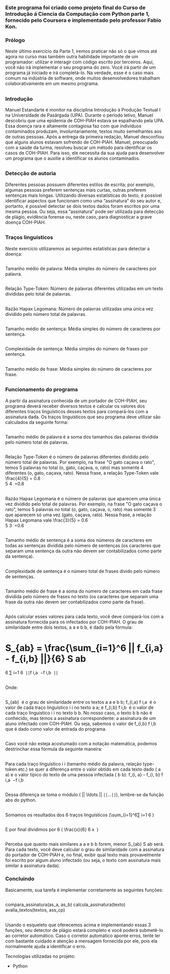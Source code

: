 <h3> Este programa foi criado como projeto final do Curso de Introdução á Ciencia da Computação com Python parte 1, fornecido pelo Coursera e implementado pelo professor Fabio Kon. </h3>

<h3>Prólogo</h3>
Neste último exercício da Parte 1, iremos praticar não só o que vimos até agora no curso mas também outra habilidade importante de um programador: utilizar e interagir com código escrito por terceiros. Aqui, você não irá implementar o seu programa do zero. Você irá partir de um programa já iniciado e irá completá-lo. Na verdade, esse é o caso mais comum na indústria de software, onde muitos desenvolvedores trabalham colaborativamente em um mesmo programa.

##
<h3>Introdução</h3> 
Manuel Estandarte é monitor na disciplina Introdução à Produção Textual I na Universidade de Pasárgada (UPA). Durante o período letivo, Manuel descobriu que uma epidemia de COH-PIAH estava se espalhando pela UPA. Essa doença rara e altamente contagiosa faz com que indivíduos contaminados produzam, involuntariamente, textos muito semelhantes aos de outras pessoas. Após a entrega da primeira redação, Manuel desconfiou que alguns alunos estavam sofrendo de COH-PIAH. Manuel, preocupado com a saúde da turma, resolveu buscar um método para identificar os casos de COH-PIAH. Para isso, ele necessita da sua ajuda para desenvolver um programa que o auxilie a identificar os alunos contaminados.

##
<h3>Detecção de autoria</h3>
Diferentes pessoas possuem diferentes estilos de escrita; por exemplo, algumas pessoas preferem sentenças mais curtas, outras preferem sentenças mais longas. Utilizando diversas estatísticas do texto, é possível identificar aspectos que funcionam como uma “assinatura” do seu autor e, portanto, é possível detectar se dois textos dados foram escritos por uma mesma pessoa. Ou seja, essa “assinatura” pode ser utilizada para detecção de plágio, evidência forense ou, neste caso, para diagnosticar a grave doença COH-PIAH.

##
<h3>Traços linguísticos</h3>
Neste exercício utilizaremos as seguintes estatísticas para detectar a doença:

##
Tamanho médio de palavra: Média simples do número de caracteres por palavra.

##
Relação Type-Token: Número de palavras diferentes utilizadas em um texto divididas pelo total de palavras.

##
Razão Hapax Legomana: Número de palavras utilizadas uma única vez dividido pelo número total de palavras.

##
Tamanho médio de sentença: Média simples do número de caracteres por sentença.

##
Complexidade de sentença: Média simples do número de frases por sentença.

##
Tamanho médio de frase: Média simples do número de caracteres por frase.

##
<h3>Funcionamento do programa</h3>
A partir da assinatura conhecida de um portador de COH-PIAH, seu programa deverá receber diversos textos e calcular os valores dos diferentes traços linguísticos desses textos para compará-los com a assinatura dada. Os traços linguísticos que seu programa deve utilizar são calculados da seguinte forma:

##
Tamanho médio de palavra é a soma dos tamanhos das palavras dividida pelo número total de palavras.

##
Relação Type-Token é o número de palavras diferentes dividido pelo número total de palavras. Por exemplo, na frase "O gato caçava o rato", temos 5 palavras no total (o, gato, caçava, o, rato) mas somente 4 diferentes (o, gato, caçava, rato). Nessa frase, a relação Type-Token vale  \frac{4}{5} = 0.8  
5
4
​
 =0.8

##
Razão Hapax Legomana é o número de palavras que aparecem uma única vez dividido pelo total de palavras. Por exemplo, na frase "O gato caçava o rato", temos 5 palavras no total (o, gato, caçava, o, rato) mas somente 3 que aparecem só uma vez (gato, caçava, rato). Nessa frase, a relação Hapax Legomana vale  \frac{3}{5} = 0.6  
5
3
​
 =0.6

##
Tamanho médio de sentença é a soma dos números de caracteres em todas as sentenças dividida pelo número de sentenças (os caracteres que separam uma sentença da outra não devem ser contabilizados como parte da sentença).

##
Complexidade de sentença é o número total de frases divido pelo número de sentenças.

##
Tamanho médio de frase é a soma do número de caracteres em cada frase dividida pelo número de frases no texto  (os caracteres que separam uma frase da outra não devem ser contabilizados como parte da frase).

##
Após calcular esses valores para cada texto, você deve compará-los com a assinatura fornecida para os infectados por COH-PIAH. O grau de similaridade entre dois textos,  a a e  b b, é dado pela fórmula:

##
 S_{ab} = \frac{\sum_{i=1}^6 || f_{i,a} - f_{i,b} ||}{6} S 
ab
​
 = 
6
∑ 
i=1
6
​
 ∣∣f 
i,a
​
 −f 
i,b
​
 ∣∣
​
 
##
Onde:
##
 S_{ab}
​
  é o grau de similaridade entre os textos  a a e  b b;
 f_{i,a} f 
i,a
​
  é o valor de cada traço linguístico  i i no texto  a a; e
 f_{i,b} f 
i,b
​
  é o valor de cada traço linguístico  i i no texto  b b.
No nosso caso, o texto  b b não é conhecido, mas temos a assinatura correspondente: a assinatura de um aluno infectado com COH-PIAH. Ou seja, sabemos o valor de  f_{i,b} f 
i,b
​
  que é dado como valor de entrada do programa. 
##
Caso você não esteja acostumado com a notação matemática, podemos destrinchar essa fórmula da seguinte maneira: 
##
Para cada traço linguístico  i i (tamanho médio da palavra, relação type-token etc.) se quer a diferença entre o valor obtido em cada texto dado ( a a) e o valor típico do texto de uma pessoa infectada ( b b):  f_{i, a} - f_{i, b} f 
i,a
​
 −f 
i,b
​
 
##
Dessa diferença se toma o módulo ( || \ldots || ∣∣…∣∣), lembre-se da função abs do python.

##
Somamos os resultados dos 6 traços linguísticos (\sum_{i=1}^6∑ 
i=1
6
​
 )
 
##
E por final dividimos por 6 (  \frac{x}{6} 
6
x
​
 )
 
##
Perceba que quanto mais similares  a a e  b b forem, menor  S_{ab} S 
ab
​
  será. Para cada texto, você deve calcular o grau de similaridade com a assinatura do portador de COH-PIAH e, no final, exibir qual texto mais provavelmente foi escrito por algum aluno infectado (ou seja, o texto com assinatura mais similar à assinatura dada).

 <h3>Concluindo</h3>
Basicamente, sua tarefa é implementar corretamente as seguintes funções: 

##
compara_assinatura(as_a, as_b)
calcula_assinatura(texto)
avalia_textos(textos, ass_cp)

##
Usando o esqueleto que oferecemos acima e implementando essas 3 funções, seu detector de plágio estará completo e você poderá submetê-lo ao corretor automático. Caso o corretor automático aponte erros, tente ler com bastante cuidado e atenção a mensagem fornecida por ele, pois ela normalmente ajuda a identificar o erro.  

Tecnologias utilizadas no projeto:
- Python
